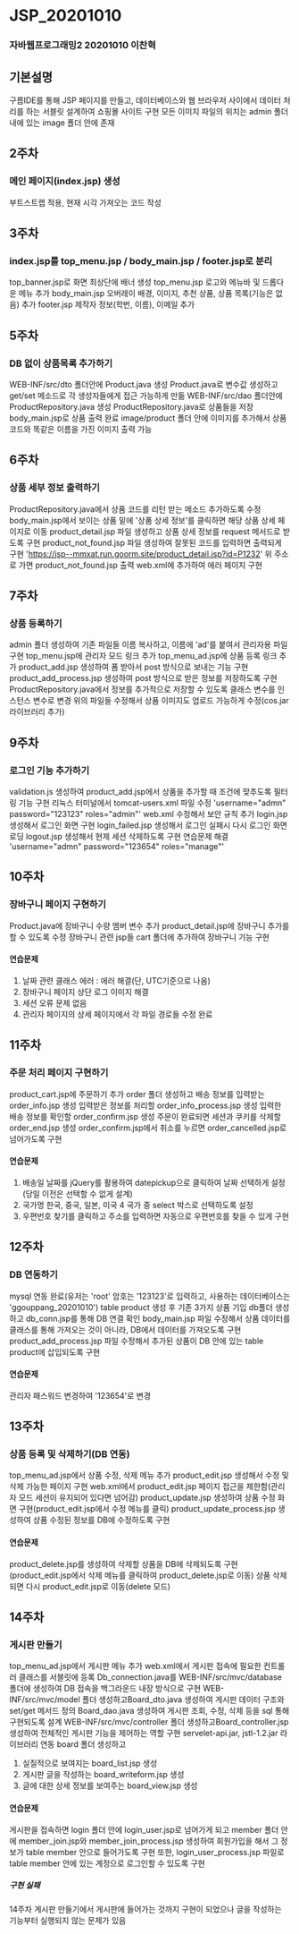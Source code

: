 # JSP_20201010
### 자바웹프로그래밍2 20201010 이찬혁

## 기본설명
구름IDE를 통해 JSP 페이지를 만들고, 데이터베이스와 웹 브라우저 사이에서 데이터 처리를 하는 서블릿 설계하여 쇼핑몰 사이트 구현
모든 이미지 파일의 위치는 admin 폴더 내에 있는 image 폴더 안에 존재

## 2주차
### 메인 페이지(index.jsp) 생성
부트스트랩 적용, 현재 시각 가져오는 코드 작성

## 3주차
### index.jsp를 top_menu.jsp / body_main.jsp / footer.jsp로 분리
top_banner.jsp로 화면 최상단에 배너 생성
top_menu.jsp 로고와 메뉴바 및 드롭다운 메뉴 추가
body_main.jsp 오버레이 배경, 이미지, 추천 상품, 상품 목록(기능은 없음) 추가
footer.jsp 제작자 정보(학번, 이름), 이메일 추가

## 5주차
### DB 없이 상품목록 추가하기
WEB-INF/src/dto 폴더안에 Product.java 생성
Product.java로 변수값 생성하고 get/set 메소드로 각 생성자들에게 접근 가능하게 만듦
WEB-INF/src/dao 폴더안에 ProductRepository.java 생성
ProductRepository.java로 상품들을 저장
body_main.jsp로 상품 출력 완료
image/product 폴더 안에 이미지를 추가해서 상품 코드와 똑같은 이름을 가진 이미지 출력 가능

## 6주차
### 상품 세부 정보 출력하기
ProductRepository.java에서 상품 코드를 리턴 받는 메소드 추가하도록 수정
body_main.jsp에서 보이는 상품 밑에 '상품 상세 정보'를 클릭하면 해당 상품 상세 페이지로 이동
product_detail.jsp 파일 생성하고 상품 상세 정보를 request 메서드로 받도록 구현
product_not_found.jsp 파일 생성하여 잘못된 코드를 입력하면 출력되게 구현
'https://jsp--mmxat.run.goorm.site/product_detail.jsp?id=P1232'
위 주소로 가면 product_not_found.jsp 출력
web.xml에 <error page> 추가하여 에러 페이지 구현

## 7주차
### 상품 등록하기
admin 폴더 생성하여 기존 파일들 이름 복사하고, 이름에 'ad'를 붙여서 관리자용 파일 구현
top_menu.jsp에 관리자 모드 링크 추가
top_menu_ad.jsp에 상품 등록 링크 추가
product_add.jsp 생성하여 폼 받아서 post 방식으로 보내는 기능 구현
product_add_process.jsp 생성하여 post 방식으로 받은 정보를 저장하도록 구현
ProductRepository.java에서 정보를 추가적으로 저장할 수 있도록 클래스 변수를 인스턴스 변수로 변경
위의 파일들 수정해서 상품 이미지도 업로드 가능하게 수정(cos.jar 라이브러리 추가)

## 9주차
### 로그인 기능 추가하기
validation.js 생성하여 product_add.jsp에서 상품을 추가할 때 조건에 맞추도록 필터링 기능 구현
리눅스 터미널에서 tomcat-users.xml 파일 수정
'username="admn" password="123123" roles="admin"'
web.xml 수정해서 보안 규칙 추가
login.jsp 생성해서 로그인 화면 구현
login_failed.jsp 생성해서 로그인 실패시 다시 로그인 화면 로딩
logout.jsp 생성해서 현제 세션 삭제하도록 구현
연습문제 해결
'username="admn" password="123654" roles="manage"'

## 10주차
### 장바구니 페이지 구현하기
Product.java에 장바구니 수량 멤버 변수 추가
product_detail.jsp에 장바구니 추가를 할 수 있도록 수정
장바구니 관련 jsp들 cart 폴더에 추가하여 장바구니 기능 구현
#### 연습문제 
1. 날짜 관련 클래스 에러 : 에러 해결(단, UTC기준으로 나옴)
2. 장바구니 페이지 상단 로그 이미지 해결
3. 세션 오류 문제 없음
4. 관리자 페이지의 상세 페이지에서 각 파일 경로들 수정 완료

## 11주차
### 주문 처리 페이지 구현하기
product_cart.jsp에 주문하기 추가
order 폴더 생성하고 배송 정보를 입력받는 order_info.jsp 생성
입력받은 정보를 처리할 order_info_process.jsp 생성
입력한 배송 정보를 확인할 order_confirm.jsp 생성
주문이 완료되면 세션과 쿠키를 삭제할 order_end.jsp 생성
order_confirm.jsp에서 취소를 누르면 order_cancelled.jsp로 넘어가도록 구현
#### 연습문제
1. 배송일 날짜를 jQuery를 활용하여 datepickup으로 클릭하여 날짜 선택하게 설정(당일 이전은 선택할 수 없게 설계)
2. 국가명 한국, 중국, 일본, 미국 4 국가 중 select 박스로 선택하도록 설정
3. 우편번호 찾기를 클릭하고 주소를 입력하면 자동으로 우편번호를 찾을 수 있게 구현

## 12주차
### DB 연동하기
mysql 연동 완료(유저는 'root' 암호는 '123123'로 입력하고, 사용하는 데이터베이스는 'ggouppang_20201010')
table product 생성 후 기존 3가지 상품 기입
db폴더 생성하고 db_conn.jsp를 통해 DB 연결 확인
body_main.jsp 파일 수정해서 상품 데이터를 클래스를 통해 가져오는 것이 아니라, DB에서 데이터를 가져오도록 구현
product_add_process.jsp 파일 수정해서 추가된 상품이 DB 안에 있는 table product에 삽입되도록 구현
#### 연습문제
관리자 패스워드 변경하여 '123654'로 변경

## 13주차
### 상품 등록 및 삭제하기(DB 연동)
top_menu_ad.jsp에서 상품 수정, 삭제 메뉴 추가
product_edit.jsp 생성해서 수정 및 삭제 가능한 페이지 구현
web.xml에서 product_edit.jsp 페이지 접근을 제한함(관리자 모드 세션이 유지되어 있다면 넘어감)
product_update.jsp 생성하여 상품 수정 화면 구현(product_edit.jsp에서 수정 메뉴를 클릭)
product_update_process.jsp 생성하여 상품 수정된 정보를 DB에 수정하도록 구현
#### 연습문제
product_delete.jsp를 생성하여 삭제할 상품을 DB에 삭제되도록 구현
(product_edit.jsp에서 삭제 메뉴를 클릭하여 product_delete.jsp로 이동)
상품 삭제되면 다시 product_edit.jsp로 이동(delete 모드) 

## 14주차
### 게시판 만들기
top_menu_ad.jsp에서 게시판 메뉴 추가
web.xml에서 게시판 접속에 필요한 컨트롤러 클래스를 서블릿에 등록
Db_connection.java를 WEB-INF/src/mvc/database 폴더에 생성하여 DB 접속을 백그라운드 내장 방식으로 구현
WEB-INF/src/mvc/model 폴더 생성하고Board_dto.java 생성하여 게시판 데이터 구조와 set/get 메서드 정의
Board_dao.java 생성하여 게시판 조회, 수정, 삭제 등을 sql 통해 구현되도록 설계
WEB-INF/src/mvc/controller 폴더 생성하고Board_controller.jsp 생성하여 전체적인 게시판 기능을 제어하는 역할 구현
servelet-api.jar, jstl-1.2.jar 라이브러리 연동
board 폴더 생성하고 
1. 실질적으로 보여지는 board_list.jsp 생성 
2. 게시판 글을 작성하는 board_writeform.jsp 생성
3. 글에 대한 상세 정보를 보여주는 board_view.jsp 생성 
#### 연습문제
게시판을 접속하면 login 폴더 안에 login_user.jsp로 넘어가게 되고 
member 폴더 안에 member_join.jsp와 member_join_process.jsp 생성하여 회원가입을 해서 그 정보가 table member 안으로 들어가도록 구현
또한, login_user_process.jsp 파일로 table member 안에 있는 계정으로 로그인할 수 있도록 구현
##### 구현 실패
14주차 게시판 만들기에서 게시판에 들어가는 것까지 구현이 되었으나 글을 작성하는 기능부터 실행되지 않는 문제가 있음